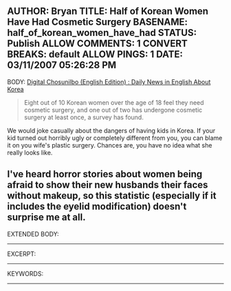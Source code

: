 AUTHOR: Bryan
TITLE: Half of Korean Women Have Had Cosmetic Surgery
BASENAME: half_of_korean_women_have_had
STATUS: Publish
ALLOW COMMENTS: 1
CONVERT BREAKS: __default__
ALLOW PINGS: 1
DATE: 03/11/2007 05:26:28 PM
-----
BODY:
<a title="Digital Chosunilbo (English Edition) : Daily News in English About Korea" href="http://english.chosun.com/w21data/html/news/200702/200702220030.html">Digital Chosunilbo (English Edition) : Daily News in English About Korea</a>

<blockquote>Eight out of 10 Korean women over the age of 18 feel they need cosmetic surgery, and one out of two has undergone cosmetic surgery at least once, a survey has found.</blockquote>

We would joke casually about the dangers of having kids in Korea. If your kid turned out horribly ugly or completely different from you, you can blame it on you wife's plastic surgery. Chances are, you have no idea what she really looks like. 

I've heard horror stories about women being afraid to show their new husbands their faces without makeup, so this statistic (especially if it includes the eyelid modification) doesn't surprise me at all.
-----
EXTENDED BODY:

-----
EXCERPT:

-----
KEYWORDS:

-----


